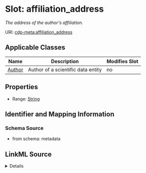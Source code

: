 

# Slot: affiliation_address


_The address of the author's affiliation._



URI: [cdp-meta:affiliation_address](metadataaffiliation_address)



<!-- no inheritance hierarchy -->





## Applicable Classes

| Name | Description | Modifies Slot |
| --- | --- | --- |
| [Author](Author.md) | Author of a scientific data entity |  no  |







## Properties

* Range: [String](String.md)





## Identifier and Mapping Information







### Schema Source


* from schema: metadata




## LinkML Source

<details>
```yaml
name: affiliation_address
description: The address of the author's affiliation.
from_schema: metadata
exact_mappings:
- cdp-common:author_affiliation_address
rank: 1000
alias: affiliation_address
owner: Author
domain_of:
- Author
range: string
inlined: true
inlined_as_list: true

```
</details>